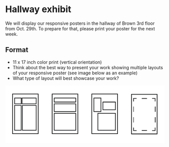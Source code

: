 # Hallway exhibit

We will display our responsive posters in the hallway of Brown 3rd floor from Oct. 29th. To prepare for that, please print your poster for the next week.

## Format
- 11 x 17 inch color print (vertical orientation)
- Think about the best way to present your work showing multiple layouts of your responsive poster (see image below as an example)
- What type of layout will best showcase your work?

![poster layout](../images/prep-exhibit.png)

